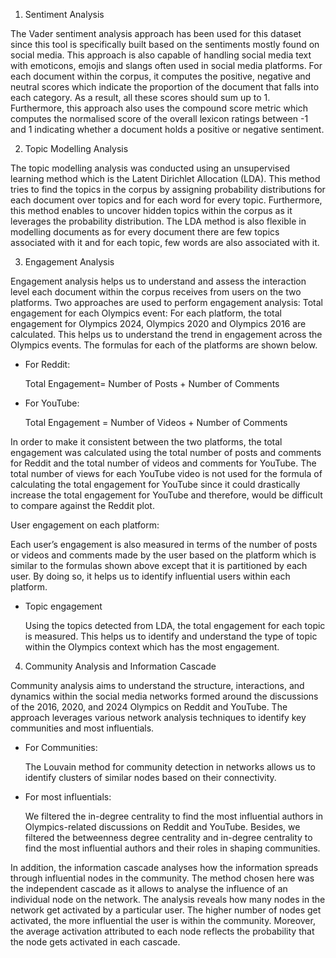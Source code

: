1. Sentiment Analysis

The Vader sentiment analysis approach has been used for this dataset since this tool is specifically built based on the sentiments mostly found on social media. This approach is also capable of handling social media text with emoticons, emojis and slangs often used in social media platforms. For each document within the corpus, it computes the positive, negative and neutral scores which indicate the proportion of the document that falls into each category. As a result, all these scores should sum up to 1. Furthermore, this approach also uses the compound score metric which computes the normalised score of the overall lexicon ratings between -1 and 1 indicating whether a document holds a positive or negative sentiment.

2. Topic Modelling Analysis

The topic modelling analysis was conducted using an unsupervised learning method which is the Latent Dirichlet Allocation (LDA). This method tries to find the topics in the corpus by assigning probability distributions for each document over topics and for each word for every topic. Furthermore, this method enables to uncover hidden topics within the corpus as it leverages the probability distribution. The LDA method is also flexible in modelling documents as for every document there are few topics associated with it and for each topic, few words are also associated with it. 

3. Engagement Analysis

Engagement analysis helps us to understand and assess the interaction level each document within the corpus receives from users on the two platforms. Two approaches are used to perform engagement analysis:
Total engagement for each Olympics event:
For each platform, the total engagement for Olympics 2024, Olympics 2020 and Olympics 2016 are calculated. This helps us to understand the trend in engagement across the Olympics events. The formulas for each of the platforms are shown below.

- For Reddit:

  Total Engagement= Number of Posts + Number of Comments

- For YouTube:

  Total Engagement = Number of Videos + Number of Comments

In order to make it consistent between the two platforms, the total engagement was calculated using the total number of posts and comments for Reddit and the total number of videos and comments for YouTube. The total number of views for each YouTube video is not used for the formula of calculating the total engagement for YouTube since it could drastically increase the total engagement for YouTube and therefore, would be difficult to compare against the Reddit plot.  

User engagement on each platform:

Each user’s engagement is also measured in terms of the number of posts or videos and comments made by the user based on the platform which is similar to the formulas shown above except that it is partitioned by each user. By doing so, it helps us to identify influential users within each platform. 

- Topic engagement

  Using the topics detected from LDA, the total engagement for each topic is measured. This helps us to identify and understand the type of topic within the Olympics context which has the most engagement. 

4. Community Analysis and Information Cascade

Community analysis aims to understand the structure, interactions, and dynamics within the social media networks formed around the discussions of the 2016, 2020, and 2024 Olympics on Reddit and YouTube. The approach leverages various    network analysis techniques to identify key communities and most influentials.

- For Communities:

  The Louvain method for community detection in networks allows us to identify clusters of similar nodes based on their connectivity. 

- For most influentials:

  We filtered the in-degree centrality to find the most influential authors in Olympics-related discussions on Reddit and YouTube. Besides, we filtered the betweenness degree centrality and in-degree centrality to find the most influential authors and their roles in shaping communities.

In addition, the information cascade analyses how the information spreads through influential nodes in the community. The method chosen here was the independent cascade as it allows to analyse the influence of an individual node on the network. The analysis reveals how many nodes in the network get activated by a particular user. The higher number of nodes get activated, the more influential the user is within the community. Moreover, the average activation attributed to each node reflects the probability that the node gets activated in each cascade.

